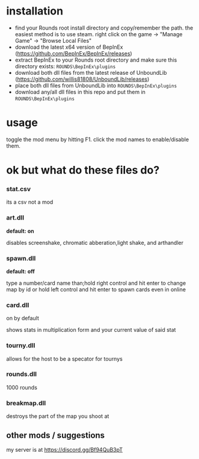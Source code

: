 # installation

- find your Rounds root install directory and copy/remember the path. the easiest method is to use steam. right click on the game -> "Manage Game" -> "Browse Local Files"
- download the latest x64 version of BepInEx (https://github.com/BepInEx/BepInEx/releases)
- extract BepInEx to your Rounds root directory and make sure this directory exists: `ROUNDS\BepInEx\plugins`
- download both dll files from the latest release of UnboundLib (https://github.com/willis81808/UnboundLib/releases)
- place both dll files from UnboundLib into `ROUNDS\BepInEx\plugins`
- download any/all dll files in this repo and put them in `ROUNDS\BepInEx\plugins`

# usage
toggle the mod menu by hitting F1. click the mod names to enable/disable them.

# ok but what do these files do?

### stat.csv
its a csv not a mod

### art.dll
**default: on**

disables screenshake, chromatic abberation,light shake, and arthandler

### spawn.dll
**default: off**

type a number/card name than;hold right control and hit enter to change map by id or hold left control and hit enter to spawn cards even in online

### card.dll
on by default

shows stats in multiplication form and your current value of said stat

### tourny.dll
allows for the host to be a specator for tournys

### rounds.dll
1000 rounds

### breakmap.dll

destroys the part of the map you shoot at

## other mods / suggestions

my server is at https://discord.gg/Bf94QuB3pT

